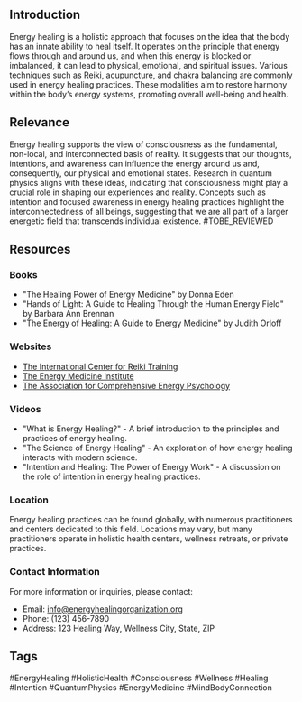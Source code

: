 ## Introduction
Energy healing is a holistic approach that focuses on the idea that the body has an innate ability to heal itself. It operates on the principle that energy flows through and around us, and when this energy is blocked or imbalanced, it can lead to physical, emotional, and spiritual issues. Various techniques such as Reiki, acupuncture, and chakra balancing are commonly used in energy healing practices. These modalities aim to restore harmony within the body’s energy systems, promoting overall well-being and health.

## Relevance
Energy healing supports the view of consciousness as the fundamental, non-local, and interconnected basis of reality. It suggests that our thoughts, intentions, and awareness can influence the energy around us and, consequently, our physical and emotional states. Research in quantum physics aligns with these ideas, indicating that consciousness might play a crucial role in shaping our experiences and reality. Concepts such as intention and focused awareness in energy healing practices highlight the interconnectedness of all beings, suggesting that we are all part of a larger energetic field that transcends individual existence. #TOBE_REVIEWED

## Resources

### Books
- "The Healing Power of Energy Medicine" by Donna Eden
- "Hands of Light: A Guide to Healing Through the Human Energy Field" by Barbara Ann Brennan
- "The Energy of Healing: A Guide to Energy Medicine" by Judith Orloff

### Websites
- [The International Center for Reiki Training](https://www.reiki.org)
- [The Energy Medicine Institute](https://www.energymedicineinstitute.org)
- [The Association for Comprehensive Energy Psychology](https://www.energypsychology.org)

### Videos
- "What is Energy Healing?" - A brief introduction to the principles and practices of energy healing.
- "The Science of Energy Healing" - An exploration of how energy healing interacts with modern science.
- "Intention and Healing: The Power of Energy Work" - A discussion on the role of intention in energy healing practices.

### Location
Energy healing practices can be found globally, with numerous practitioners and centers dedicated to this field. Locations may vary, but many practitioners operate in holistic health centers, wellness retreats, or private practices.

### Contact Information
For more information or inquiries, please contact:
- Email: info@energyhealingorganization.org
- Phone: (123) 456-7890
- Address: 123 Healing Way, Wellness City, State, ZIP

## Tags
#EnergyHealing #HolisticHealth #Consciousness #Wellness #Healing #Intention #QuantumPhysics #EnergyMedicine #MindBodyConnection
